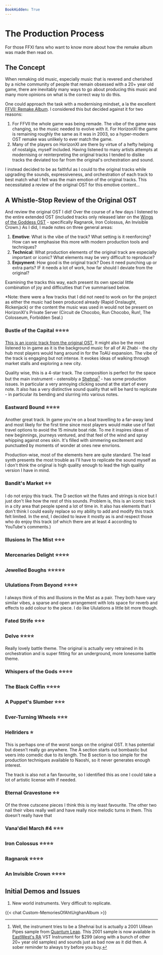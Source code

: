 ```yaml
---
BookHidden: True
---
```

# The Production Process
For those FFXI fans who want to know more about how the remake album was made then read on. 

## The Concept
When remaking old music, especially music that is revered and cherished by a niche community of people that remain obsessed with a 20+ year old game, there are inevitably many ways to go about producing this music and many more opinions on what is the correct way to do this.

One could approach the task with a modernising mindset, a la the excellent [FFVII: Remake Album](https://www.discogs.com/master/1768680-Various-Final-Fantasy-VII-Remake-Original-Soundtrack). I considered this but decided against it for two reasons:
1. For FFVII the whole game was being remade. The vibe of the game was changing, so the music needed to evolve with it. For HorizonXI the game is remaining roughly the same as it was in 2003, so a hyper-modern OST remake was unlikely to ever match the game.
2. Many of the players on HorizonXI are there by virtue of a hefty helping of nostalgia, myself included. Having listened to many artists attempts at modernising or reinterpreting the original tracks I tended to dislike tracks the deviated too far from the original's orchestration and sound.

I instead decided to be as faithful as I could to the original tracks while upgrading the sounds, expressiveness, and orchestration of each track to best match what I felt was the main emotion of the original tracks. This necessitated a review of the original OST for this emotive content...

## A Whistle-Stop Review of the Original OST
And review the original OST I did! Over the course of a few days I listened to the entire extended OST (included tracks only released later on the [Wings of the Goddess OST](https://www.discogs.com/release/8098963-Naoshi-Mizuta-Final-Fantasy-XI-Original-Soundtrack) - specifically Ragnarok, Iron Colossus, An Invisible Crown.) As I did, I made notes on three general areas:

1. **Emotive**: What is the vibe of the track? What setting is it reenforcing? How can we emphasise this more with modern production tools and techniques?
2. **Technical**: What production elements of the original track are especially important or iconic? What elements may be very difficult to reproduce?
3. **Enjoyment**: How good is the original track? Does it need punching up or extra parts? IF it needs a lot of work, how far should I deviate from the original?

Examining the tracks this way, each present its own special little combination of joy and difficulties that I've summarised below. 

*Note: there were a few tracks that I did not need to work on for the project as either the music had been produced already (Rapid Onslaught, Rickenjack) or the content the music was used in would not be present on HorizonXI's Private Server (Circuit de Chocobo, Run Chocobo, Run!, The Colosseum, Forbidden Seal.)

### Bustle of the Capital ⭐️⭐️⭐️⭐️
[This is an iconic track from the original OST.](https://www.youtube.com/watch?v=na5lAIJ2CHI) It might also be the most listened to in game as it is the background music for all of Al Zhabi - the city hub most players would hang around in for the ToAU expansion. The vibe of the track is engaging but not intense. It evokes ideas of walking through market stalls and exploring a new city. 

Quality wise, this is a 4-star track. The composition is perfect for the space but the main instrument - ostensibly a [Shehnai](https://en.wikipedia.org/wiki/Shehnai)[^1] - has some production issues. In particular a very annoying clicking sound at the start of every note. It also has a very distinctive sound quality that will be hard to replicate - in particular its bending and slurring into various notes.

[^1]: Well, the instrument tries to be a Shehnai but is actually a 2001 Uillean Pipes sample from [Quantum Leap](https://ec.crypton.co.jp/product/detail/20330). This 2001 sample is now available in [EastWest's RA](https://www.soundsonline.com/world-and-traditional/ra) VST Instrument for $299 (along with a bunch of other 20+ year old samples) and sounds just as bad now as it did then. A sober reminder to always try before you buy. 

### Eastward Bound ⭐️⭐️⭐️⭐️
Another great track. In game you're on a boat travelling to a far-away land and most likely for the first time since most players would make use of fast travel options to avoid the 15 minute boat ride. To me it inspires ideas of new beginnings, journeys ventured, and that feel of the wind and spray whipping against ones skin. It's filled with simmering excitement and punctuated by moments of wonder at ones new envrions. 

Production-wise, most of the elements here are quite standard. The lead synth presents the most trouble as I'll have to replicate the sound myself as I don't think the original is high quality enough to lead the high quality version I have in mind.

### Bandit's Market ⭐️⭐️
I do not enjoy this track. The D section wit the flutes and strings is nice but I just don't like how the rest of this sounds. Problem is, this is an iconic track in a city area that people spend a lot of time in. It also has elements that I don't think I could easily replace so my ability to add and modify this track felt limited. In the end, I decided to leave it mostly as is and respect those who do enjoy this track (of which there are at least 4 according to YouTube's comments.)

### Illusions In The Mist ⭐️⭐️⭐️
### Mercenaries Delight ⭐️⭐️⭐️⭐️
### Jewelled Boughs ⭐️⭐️⭐️⭐️⭐️
### Ululations From Beyond ⭐️⭐️⭐️⭐️
I always think of this and Illusions in the Mist as a pair. They both have vary similar vibes, a sparse and open arrangement with lots space for reverb and effects to add colour to the piece. I do like Ululations a little bit more though. 

### Fated Strife ⭐️⭐️⭐️
### Delve ⭐️⭐️⭐️⭐️
Really lovely battle theme. The original is actually very retrained in its orchestration and is super fitting for an underground, more lonesome battle theme.

### Whispers of the Gods ⭐️⭐️⭐️⭐️
### The Black Coffin ⭐️⭐️⭐️⭐️


### A Puppet's Slumber ⭐️⭐️⭐️
### Ever-Turning Wheels ⭐️⭐️⭐️
### Hellriders ⭐️
This is perhaps one of the worst songs on the original OST. It has potential but doesn't really go anywhere. The A section starts out bombastic but veers into comedic due to its length. The B section is too simple for the production techniques available to Naoshi, so it never generates enough interest. 

The track is also not a fan favourite, so I identified this as one I could take a lot of artistic license with if needed.

### Eternal Gravestone ⭐️⭐️
Of the three cutscene pieces I think this is my least favourite. The other two nail their vibes really well and have really nice melodic turns in them. This doesn't really have that

### Vana'diel March #4 ⭐️⭐️⭐️
### Iron Colossus ⭐️⭐️⭐️⭐️
### Ragnarok ⭐️⭐️⭐️⭐️
### An Invisible Crown ⭐️⭐️⭐️⭐️

## Initial Demos and Issues
1. New world instruments. Very difficult to replicate.


{{< chat Custom-MemoriesOfAhtUrghanAlbum >}}